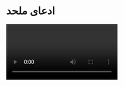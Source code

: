 # ادعای ملحد

<video src="./claim.mp4" controls>

# جواب 

در زبان عربی **زوج** یعنی دو چیز **مکمل** یا **متضاد** که باهم معنی پیدا می کنن 
و در قرآن هرجایی که منظور از کلمه زوج بحث جنسیت بوده خداوند به صورت صریح بیان کرده 


<div class="img-block" >
    <img src="./evidence/1.jpg" alt="ایه 45 سوره نجم">
</div>

مثل ایه ۴۵ سوره نجم که بعد از کلمه زوجین ذکر والانثی ذکر شده
یعنی نَر و ماده 

<div class="img-block" >
    <img src="./evidence/2.jpg" alt="ایه 49 سوره ذاریات">
</div>

اما کلمه زوجین که در آیه 49 سوره ذاریات اومده به معنی **جفت** و **همتاست** نه نر و ماده 
یعنی شامل همه مخلوقات میشه حتی چیز هایی که جنسیت ندارن 


<div class="img-block" >
    <img src="./evidence/3.jpg" alt=" پل دیراک ">
</div>

در سال ۱۹۳۳ میلادی پل دیراک دانشمند بریتانیایی
با کشف **پاد ذرّه** ثابت کرد 
که هر زرّه ای در جهان دارای جفت یا همتایی است 

<div class="img-block" >
    <img src="./evidence/4.gif" alt="sss">
</div>

و بخاطر این کشف بزرگ علمی جایزه نوبل گرفت 

<div class="img-block" >
    <img src="./evidence/5.png" alt="sss">
</div>


و حقیقت شگفت انگیز را آشکار کرد که 
### همه چیز در جهان بر اساس زوجیت خلق شده

این آیه دعوتی است برای تامل و تفکر در خلقت 
این هماهنگی میان علم و قرآن
 میتونه الهام بخش ایمان عمیق تر به قدرت خداوند باشه 
و خداوند چه زیبا می فرماید :
### از هر چیز زوج آفریدیم ، شاید که پند گیرید 

چطور ۱۴۰۰ سال قبل قرآن یک فکت علمی میگه که 
توی قرن بیستم ثابت میشه و بخاطرش یک آدم جایزه نوبل میگیره !